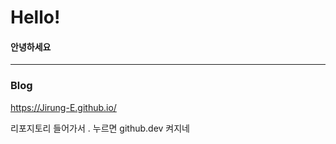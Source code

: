 # Hello! 
#### 안녕하세요
 - - -
### Blog
<https://Jirung-E.github.io/>  


리포지토리 들어가서 . 누르면 github.dev 켜지네 
